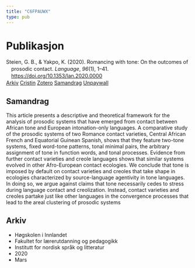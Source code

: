 ```yaml
---
title: "C6FPAUWX"
type: pub
---
```

<h1>Publikasjon</h1>
<article id="csl-bib-container-C6FPAUWX" class="csl-bib-container">
  <div class="csl-bib-body" style="line-height: 1.35; padding-left: 1em; text-indent:-1em;">
  <div class="csl-entry">Steien, G. B., &amp; Yakpo, K. (2020). Romancing with tone: On the outcomes of prosodic contact. <i>Language</i>, <i>96</i>(1), 1&#x2013;41. <a href="https://doi.org/10.1353/lan.2020.0000">https://doi.org/10.1353/lan.2020.0000</a></div>
</div>
  <div class="csl-bib-buttons">
    <a href="#taxonomy-article-C6FPAUWX" class="csl-bib-button">Arkiv</a>
    <a href="https://app.cristin.no/results/show.jsf?id=1801757" alt="Cristin URL" class="csl-bib-button">Cristin</a>
    <a href="http://zotero.org/groups/5402882/items/C6FPAUWX" alt="Zotero URL" class="csl-bib-button">Zotero</a>
    <a href="#abstract-article-C6FPAUWX" class="csl-bib-button">Samandrag</a>
    <a href="https://zenodo.org/records/3741827/files/bordal-yakpo_2020_prosodic-contact-offprint.pdf" class="csl-bib-button">Unpaywall</a>
  </div>
  <div id="csl-bib-meta-container-C6FPAUWX"></div>
</article>
<div id="csl-bib-meta-C6FPAUWX" class="csl-bib-meta">
  <article id="abstract-article-C6FPAUWX" class="abstract-article">
    <h1>Samandrag</h1>
    This article presents a descriptive and theoretical framework for the analysis of prosodic systems that have emerged from contact between African tone and European intonation-only languages. A comparative study of the prosodic systems of two Romance contact varieties, Central African French and Equatorial Guinean Spanish, shows that they feature two-tone systems, fixed word-tone patterns, tonal minimal pairs, the arbitrary assignment of tone in function words, and tonal processes. Evidence from further contact varieties and creole languages shows that similar systems evolved in other Afro-European contact ecologies. We conclude that tone is imposed by default on contact varieties and creoles that take shape in ecologies characterized by source-language agentivity in tone languages. In doing so, we argue against claims that tone necessarily cedes to stress during language contact and creolization. Instead, contact varieties and creoles partake just like other languages in the convergence processes that lead to the areal clustering of prosodic systems
  </article>
  <article id="taxonomy-article-C6FPAUWX" class="taxonomy-article">
    <h1>Arkiv</h1>
    <ul>
      <li>Høgskolen i Innlandet</li>
      <li>Fakultet for lærerutdanning og pedagogikk</li>
      <li>Institutt for nordisk språk og litteratur</li>
      <li>2020</li>
      <li>Mars</li>
    </ul>
  </article>
</div>
